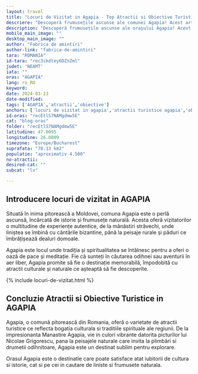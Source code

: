 ```yaml
---
layout: travel
title: "Locuri de Vizitat in Agapia - Top Atractii si Obiective Turistice"
descriere: "Descoperă frumusețile ascunse ale comunei Agapia! Acest articol te va ghida spre cele mai captivante locuri și obiective turistice, inclusiv mănăstiri istorice și peisaje pitorești. Pregătește-te pentru o aventură memorabilă!"
description: "Descoperă frumusețile ascunse ale orașului Agapia! Acest articol te va ghida spre cele mai captivante locuri și obiective turistice, inclusiv mănăstiri istorice și peisaje pitorești. Pregătește-te pentru o aventură memorabilă!"
mobile_main_image: ""
desktop_main_image: ""
author: "Fabrica de amintiri"
author-link: "fabrica-de-amintiri"
tara: "ROMANIA"
id-tara: "rec3ikdtey6DZnZml"
judet: 'NEAMT'
iata: ""
oras: "AGAPIA"
lang: ro_RO
keyword: 
date: 2024-03-23
date-modified:
tags: ['AGAPIA','atractii','obiective']
anchors: ['locuri de vizitat in agapia','atractii turistice agapia','obiective turistice agapia','de vizitat in agapia']
id-oras: "recEtlS7NAMgdmw5E"
cat: "blog-oras"
folder: "recEtlS7NAMgdmw5E"
latitudine: 47.0095
longitudine: 26.0809
timezone: "Europe/Bucharest"
suprafata: "78.13 km2"
populatie: "aproximativ 4.500"
no-atractii: 
desired-cat: ""
subcat: "lv"

---
```


## Introducere locuri de vizitat in AGAPIA

Situată în inima pitorească a Moldovei, comuna Agapia este o perlă ascunsă, încărcată de istorie și frumusețe naturală. Acesta oferă vizitatorilor o multitudine de experiențe autentice, de la mănăstiri străvechi, unde liniștea se îmbină cu cântările bizantine, până la peisaje rurale și păduri ce îmbrățișează dealuri domoale. 

Agapia este locul unde tradiția și spiritualitatea se întâlnesc pentru a oferi o oază de pace și meditație. Fie că sunteți în căutarea odihnei sau aventurii în aer liber, Agapia promite să fie o destinație memorabilă, împodobită cu atractii culturale și naturale ce așteaptă să fie descoperite.

{% include locuri-de-vizitat.html %}

## Concluzie Atractii si Obiective Turistice in AGAPIA

Agapia, o comună pitorească din Romania, oferă o varietate de atractii turistice ce reflecta bogatia culturala si traditiile spirituale ale regiunii. De la impresionanta Manastire Agapia, vie in culori vibrante datorita picturilor lui Nicolae Grigorescu, pana la peisajele naturale care invita la plimbări si drumetii odihnitoare, Agapia este un destinat sublim pentru explorare. 

Orasul Agapia este o destinatie care poate satisface atat iubitorii de cultura si istorie, cat si pe cei in cautare de liniste si frumusete naturala.